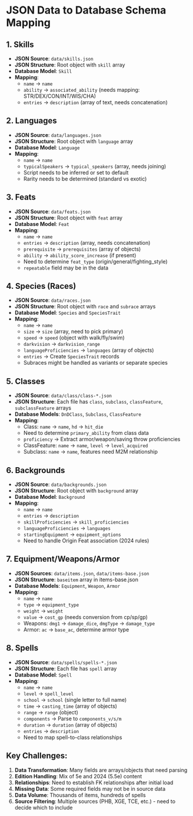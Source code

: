 # JSON Data to Database Schema Mapping

## 1. Skills
- **JSON Source**: `data/skills.json`
- **JSON Structure**: Root object with `skill` array
- **Database Model**: `Skill`
- **Mapping**:
  - `name` → `name`
  - `ability` → `associated_ability` (needs mapping: STR/DEX/CON/INT/WIS/CHA)
  - `entries` → `description` (array of text, needs concatenation)

## 2. Languages
- **JSON Source**: `data/languages.json`
- **JSON Structure**: Root object with `language` array
- **Database Model**: `Language`
- **Mapping**:
  - `name` → `name`
  - `typicalSpeakers` → `typical_speakers` (array, needs joining)
  - Script needs to be inferred or set to default
  - Rarity needs to be determined (standard vs exotic)

## 3. Feats
- **JSON Source**: `data/feats.json`
- **JSON Structure**: Root object with `feat` array
- **Database Model**: `Feat`
- **Mapping**:
  - `name` → `name`
  - `entries` → `description` (array, needs concatenation)
  - `prerequisite` → `prerequisites` (array of objects)
  - `ability` → `ability_score_increase` (if present)
  - Need to determine `feat_type` (origin/general/fighting_style)
  - `repeatable` field may be in the data

## 4. Species (Races)
- **JSON Source**: `data/races.json`
- **JSON Structure**: Root object with `race` and `subrace` arrays
- **Database Model**: `Species` and `SpeciesTrait`
- **Mapping**:
  - `name` → `name`
  - `size` → `size` (array, need to pick primary)
  - `speed` → `speed` (object with walk/fly/swim)
  - `darkvision` → `darkvision_range`
  - `languageProficiencies` → `languages` (array of objects)
  - `entries` → Create `SpeciesTrait` records
  - Subraces might be handled as variants or separate species

## 5. Classes
- **JSON Source**: `data/class/class-*.json`
- **JSON Structure**: Each file has `class`, `subclass`, `classFeature`, `subclassFeature` arrays
- **Database Models**: `DnDClass`, `Subclass`, `ClassFeature`
- **Mapping**:
  - Class: `name` → `name`, `hd` → `hit_die`
  - Need to determine `primary_ability` from class data
  - `proficiency` → Extract armor/weapon/saving throw proficiencies
  - ClassFeature: `name` → `name`, `level` → `level_acquired`
  - Subclass: `name` → `name`, features need M2M relationship

## 6. Backgrounds
- **JSON Source**: `data/backgrounds.json`
- **JSON Structure**: Root object with `background` array
- **Database Model**: `Background`
- **Mapping**:
  - `name` → `name`
  - `entries` → `description`
  - `skillProficiencies` → `skill_proficiencies`
  - `languageProficiencies` → `languages`
  - `startingEquipment` → `equipment_options`
  - Need to handle Origin Feat association (2024 rules)

## 7. Equipment/Weapons/Armor
- **JSON Sources**: `data/items.json`, `data/items-base.json`
- **JSON Structure**: `baseitem` array in items-base.json
- **Database Models**: `Equipment`, `Weapon`, `Armor`
- **Mapping**:
  - `name` → `name`
  - `type` → `equipment_type`
  - `weight` → `weight`
  - `value` → `cost_gp` (needs conversion from cp/sp/gp)
  - Weapons: `dmg1` → `damage_dice`, `dmgType` → `damage_type`
  - Armor: `ac` → `base_ac`, determine armor type

## 8. Spells
- **JSON Source**: `data/spells/spells-*.json`
- **JSON Structure**: Each file has `spell` array
- **Database Model**: `Spell`
- **Mapping**:
  - `name` → `name`
  - `level` → `spell_level`
  - `school` → `school` (single letter to full name)
  - `time` → `casting_time` (array of objects)
  - `range` → `range` (object)
  - `components` → Parse to `components_v/s/m`
  - `duration` → `duration` (array of objects)
  - `entries` → `description`
  - Need to map spell-to-class relationships

## Key Challenges:
1. **Data Transformation**: Many fields are arrays/objects that need parsing
2. **Edition Handling**: Mix of 5e and 2024 (5.5e) content
3. **Relationships**: Need to establish FK relationships after initial load
4. **Missing Data**: Some required fields may not be in source data
5. **Data Volume**: Thousands of items, hundreds of spells
6. **Source Filtering**: Multiple sources (PHB, XGE, TCE, etc.) - need to decide which to include